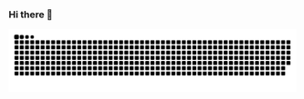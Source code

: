 ### Hi there 👋



<picture align="center">
  <source media="(prefers-color-scheme: dark)" srcset="https://raw.githubusercontent.com/c1ph3r-z3r0/c1ph3r-z3r0/output/github-contribution-grid-snake-dark.svg">
  <source media="(prefers-color-scheme: light)" srcset="https://raw.githubusercontent.com/c1ph3r-z3r0/c1ph3r-z3r0/output/github-contribution-grid-snake-dark.svg">
  <img align="center" alt="github contribution grid snake animation" src="https://raw.githubusercontent.com/c1ph3r-z3r0/c1ph3r-z3r0/output/github-contribution-grid-snake.svg">
</picture>


<!--
**c1ph3r-z3r0/c1ph3r-z3r0** is a ✨ _special_ ✨ repository because its `README.md` (this file) appears on your GitHub profile.

Here are some ideas to get you started:

- 🔭 I’m currently working on ...
- 🌱 I’m currently learning ...
- 👯 I’m looking to collaborate on ...
- 🤔 I’m looking for help with ...
- 💬 Ask me about ...
- 📫 How to reach me: ...
- 😄 Pronouns: ...
- ⚡ Fun fact: ...
-->

